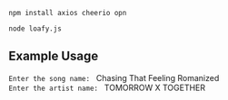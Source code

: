 ```
npm install axios cheerio opn
```

```
node loafy.js
```

## Example Usage

`Enter the song name: ` Chasing That Feeling Romanized<br />
`Enter the artist name: ` TOMORROW X TOGETHER
